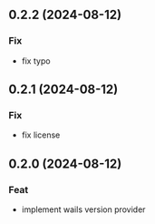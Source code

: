 ## 0.2.2 (2024-08-12)

### Fix

- fix typo

## 0.2.1 (2024-08-12)

### Fix

- fix license

## 0.2.0 (2024-08-12)

### Feat

- implement wails version provider
